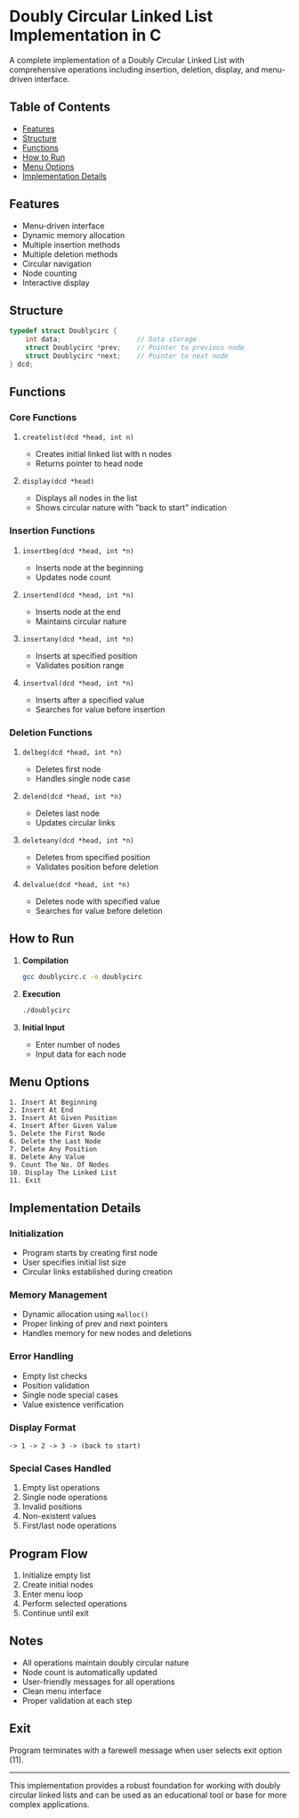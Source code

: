 # Doubly Circular Linked List Implementation in C

A complete implementation of a Doubly Circular Linked List with comprehensive operations including insertion, deletion, display, and menu-driven interface.

## Table of Contents
- [Features](#features)
- [Structure](#structure)
- [Functions](#functions)
- [How to Run](#how-to-run)
- [Menu Options](#menu-options)
- [Implementation Details](#implementation-details)

## Features
- Menu-driven interface
- Dynamic memory allocation
- Multiple insertion methods
- Multiple deletion methods
- Circular navigation
- Node counting
- Interactive display

## Structure
```c
typedef struct Doublycirc {
    int data;                   // Data storage
    struct Doublycirc *prev;    // Pointer to previous node
    struct Doublycirc *next;    // Pointer to next node
} dcd;
```

## Functions

### Core Functions
1. `createlist(dcd *head, int n)`
   - Creates initial linked list with n nodes
   - Returns pointer to head node

2. `display(dcd *head)`
   - Displays all nodes in the list
   - Shows circular nature with "back to start" indication

### Insertion Functions
1. `insertbeg(dcd *head, int *n)`
   - Inserts node at the beginning
   - Updates node count

2. `insertend(dcd *head, int *n)`
   - Inserts node at the end
   - Maintains circular nature

3. `insertany(dcd *head, int *n)`
   - Inserts at specified position
   - Validates position range

4. `insertval(dcd *head, int *n)`
   - Inserts after a specified value
   - Searches for value before insertion

### Deletion Functions
1. `delbeg(dcd *head, int *n)`
   - Deletes first node
   - Handles single node case

2. `delend(dcd *head, int *n)`
   - Deletes last node
   - Updates circular links

3. `deleteany(dcd *head, int *n)`
   - Deletes from specified position
   - Validates position before deletion

4. `delvalue(dcd *head, int *n)`
   - Deletes node with specified value
   - Searches for value before deletion

## How to Run

1. **Compilation**
   ```bash
   gcc doublycirc.c -o doublycirc
   ```

2. **Execution**
   ```bash
   ./doublycirc
   ```

3. **Initial Input**
   - Enter number of nodes
   - Input data for each node

## Menu Options
```
1. Insert At Beginning
2. Insert At End
3. Insert At Given Position
4. Insert After Given Value
5. Delete the First Node
6. Delete the Last Node
7. Delete Any Position
8. Delete Any Value
9. Count The No. Of Nodes
10. Display The Linked List
11. Exit
```

## Implementation Details

### Initialization
- Program starts by creating first node
- User specifies initial list size
- Circular links established during creation

### Memory Management
- Dynamic allocation using `malloc()`
- Proper linking of prev and next pointers
- Handles memory for new nodes and deletions

### Error Handling
- Empty list checks
- Position validation
- Single node special cases
- Value existence verification

### Display Format
```
-> 1 -> 2 -> 3 -> (back to start)
```

### Special Cases Handled
1. Empty list operations
2. Single node operations
3. Invalid positions
4. Non-existent values
5. First/last node operations

## Program Flow
1. Initialize empty list
2. Create initial nodes
3. Enter menu loop
4. Perform selected operations
5. Continue until exit

## Notes
- All operations maintain doubly circular nature
- Node count is automatically updated
- User-friendly messages for all operations
- Clean menu interface
- Proper validation at each step

## Exit
Program terminates with a farewell message when user selects exit option (11).

---

This implementation provides a robust foundation for working with doubly circular linked lists and can be used as an educational tool or base for more complex applications.
